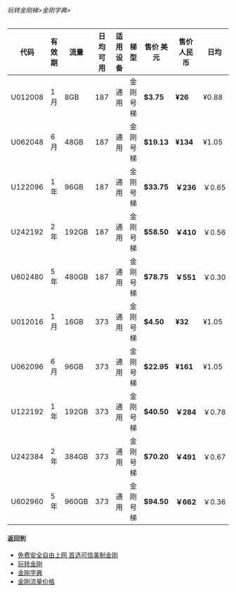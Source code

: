 ###### 玩转金刚梯>金刚字典>
### 
|代码     |有效期|流量  |日均可用|适用设备|梯型   |售价 美元|售价 人民币|日均  |月均  |年均|
|--------|-----|------|--------------|-------|------|------|-------|-----|-----|-----|
|U012008|1月  |   8GB|   187|     通用|金刚号梯|<strong>$3.75 </strong>   |<strong>¥26</strong> |¥0.88|¥26  |¥315 |
|U062048|6月  |  48GB|   187|     通用|金刚号梯|<strong> $19.13</strong> |<strong>¥134</strong>  |¥1.05|¥33  |¥268 |
|U122096|1年  |  96GB|   187|     通用|金刚号梯|<strong> $33.75</strong> |<strong>￥236</strong>  |￥0.65|￥19|￥233|
|U242192|2年  | 192GB|   187|     通用|金刚号梯|<strong> $58.50</strong>  |<strong>￥410</strong> |￥0.56	|￥17|￥202|
|U602480|5年  | 480GB|   187|     通用|金刚号梯|<strong> $78.75</strong>  |<strong>￥551</strong> |￥0.30	|￥9|￥109|
|U012016|1月  |  16GB|   373|     通用|金刚号梯|<strong> $4.50 </strong>  |<strong>¥32 </strong>  |¥1.05|¥32 |¥378|
|U062096|6月  |  96GB|   373|     通用|金刚号梯|<strong> $22.95 </strong> |<strong>¥161</strong>  |¥1.05|¥33 |¥321|
|U122192|1年  | 192GB|   373|     通用|金刚号梯|<strong> $40.50 </strong> |<strong>￥284</strong>  |￥0.78|￥23|￥280|
|U242384|2年  | 384GB|   373|     通用|金刚号梯|<strong> $70.20 </strong> |<strong>￥491</strong>  |￥0.67|￥20|￥242|
|U602960|5年  | 960GB|   373|     通用|金刚号梯|<strong> $94.50 </strong> |<strong>￥662</strong>  |￥0.36|￥11|￥130|


#### 返回到
- [免费安全自由上网 首选可信美制金刚](https://github.com/a2zitpro/web/blob/master/%E5%BE%80%E5%90%8E%E7%BF%BB.md)
- [玩转金刚](https://github.com/a2zitpro/web/blob/master/LadderFree/A.md)
- [金刚字典](https://github.com/a2zitpro/web/blob/master/LadderFree/kkDictionary/KKDictionary.md)
- [金刚流量价格](https://github.com/a2zitpro/web/blob/master/LadderFree/kkDictionary/Price/KKDTPrice.md)



